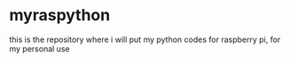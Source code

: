 # myraspython
this is the repository where i will put my python codes for raspberry pi, for my personal use
